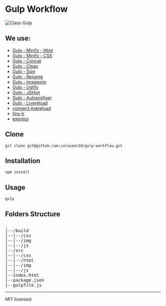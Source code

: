 Gulp Workflow
=============

![Class Gulp](https://raw.github.com/calazans10/gulp-workflow/master/img/logo.png)

## We use:

* [Gulp - Minify - Html](https://npmjs.org/package/gulp-minify-html)
* [Gulp - Minify - CSS](https://www.npmjs.org/package/gulp-minify-css)
* [Gulp - Concat](https://npmjs.org/package/gulp-concat)
* [Gulp - Clean](https://npmjs.org/package/gulp-clean)
* [Gulp - Size](https://npmjs.org/package/gulp-size)
* [Gulp - Rename](https://www.npmjs.org/package/gulp-rename)
* [Gulp - Imagemin](https://npmjs.org/package/gulp-imagemin)
* [Gulp - Uglify](https://npmjs.org/package/gulp-uglify)
* [Gulp - JSHint](https://npmjs.org/package/gulp-jshint)
* [Gulp - Autoprefixer](https://www.npmjs.org/package/gulp-autoprefixer)
* [Gulp - Livereload](https://www.npmjs.org/package/gulp-livereload)
* [connect-livereload](https://www.npmjs.org/package/connect-livereload)
* [tiny-lr](https://www.npmjs.org/package/tiny-lr)
* [express](https://www.npmjs.org/package/express)

## Clone
    git clone git@github.com:calazans10/gulp-workflow.git

## Installation
    npm install

## Usage
    gulp

## Folders Structure

<pre>
.
|--/build
|--|--/css
|--|--/img
|--|--/js
|--/src
|--|--/css
|--|--/html
|--|--/img
|--|--/js
|--index.html
|--package.json
|--gulpfile.js
</pre>

- - -
MIT licensed.

